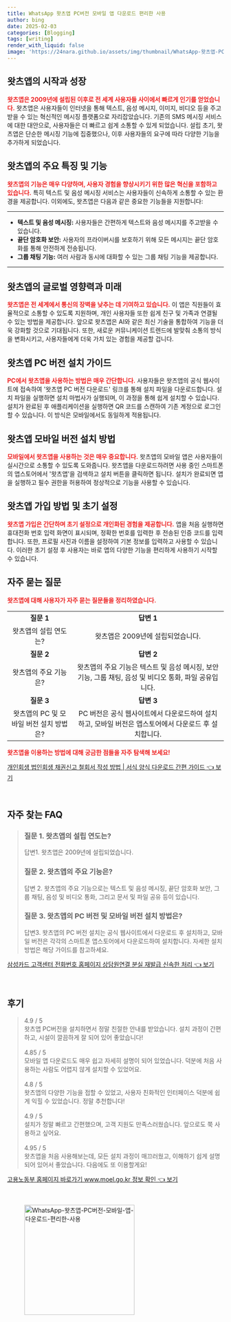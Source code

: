 ```yaml
---
title: WhatsApp 왓츠앱 PC버전 모바일 앱 다운로드 편리한 사용
author: bing
date: 2025-02-03
categories: [Blogging]
tags: [writing]
render_with_liquid: false
image: 'https://24nara.github.io/assets/img/thumbnail/WhatsApp-왓츠앱-PC버전-모바일-앱-다운로드-편리한-사용.webp'
---
```



<h2 id='왓츠앱의 시작과 성장'>왓츠앱의 시작과 성장</h2>

<p><b><span style="color: #ee2323;">왓츠앱은 2009년에 설립된 이후로 전 세계 사용자들 사이에서 빠르게 인기를 얻었습니다.</span></b> 왓츠앱은 사용자들이 인터넷을 통해 텍스트, 음성 메시지, 이미지, 비디오 등을 주고받을 수 있는 혁신적인 메시징 플랫폼으로 자리잡았습니다. 기존의 SMS 메시징 서비스에 대한 대안으로, 사용자들은 더 빠르고 쉽게 소통할 수 있게 되었습니다. 설립 초기, 왓츠앱은 단순한 메시징 기능에 집중했으나, 이후 사용자들의 요구에 따라 다양한 기능을 추가하게 되었습니다.</p>

<h2 id='왓츠앱의 주요 특징 및 기능'>왓츠앱의 주요 특징 및 기능</h2>

<p><b><span style="color: #ee2323;">왓츠앱의 기능은 매우 다양하며, 사용자 경험을 향상시키기 위한 많은 혁신을 포함하고 있습니다.</span></b> 특히 텍스트 및 음성 메시징 서비스는 사용자들이 신속하게 소통할 수 있는 환경을 제공합니다. 이외에도, 왓츠앱은 다음과 같은 중요한 기능들을 지원합니다:</p>

<hr />

<ul>
    <li><b>텍스트 및 음성 메시징:</b> 사용자들은 간편하게 텍스트와 음성 메시지를 주고받을 수 있습니다.</li>
    <li><b>끝단 암호화 보안:</b> 사용자의 프라이버시를 보호하기 위해 모든 메시지는 끝단 암호화를 통해 안전하게 전송됩니다.</li>
    <li><b>그룹 채팅 기능:</b> 여러 사람과 동시에 대화할 수 있는 그룹 채팅 기능을 제공합니다.</li>
</ul>

<hr />

<h2 id='왓츠앱의 글로벌 영향력과 미래'>왓츠앱의 글로벌 영향력과 미래</h2>

<p><b><span style="color: #ee2323;">왓츠앱은 전 세계에서 통신의 장벽을 낮추는 데 기여하고 있습니다.</span></b> 이 앱은 직원들이 효율적으로 소통할 수 있도록 지원하며, 개인 사용자들 또한 쉽게 친구 및 가족과 연결될 수 있는 방법을 제공합니다. 앞으로 왓츠앱은 AI와 같은 최신 기술을 통합하여 기능을 더욱 강화할 것으로 기대됩니다. 또한, 새로운 커뮤니케이션 트렌드에 발맞춰 소통의 방식을 변화시키고, 사용자들에게 더욱 가치 있는 경험을 제공할 겁니다.</p>

<h2 id='왓츠앱 PC 버전 설치 가이드'>왓츠앱 PC 버전 설치 가이드</h2>

<p><b><span style="color: #ee2323;">PC에서 왓츠앱을 사용하는 방법은 매우 간단합니다.</span></b> 사용자들은 왓츠앱의 공식 웹사이트에 접속하여 '왓츠앱 PC 버전 다운로드' 링크를 통해 설치 파일을 다운로드합니다. 설치 파일을 실행하면 설치 마법사가 실행되며, 이 과정을 통해 쉽게 설치할 수 있습니다. 설치가 완료된 후 애플리케이션을 실행하면 QR 코드를 스캔하여 기존 계정으로 로그인할 수 있습니다. 이 방식은 모바일에서도 동일하게 적용됩니다.</p>

<h2 id='왓츠앱 모바일 버전 설치 방법'>왓츠앱 모바일 버전 설치 방법</h2>

<p><b><span style="color: #ee2323;">모바일에서 왓츠앱을 사용하는 것은 매우 중요합니다.</span></b> 왓츠앱의 모바일 앱은 사용자들이 실시간으로 소통할 수 있도록 도와줍니다. 왓츠앱을 다운로드하려면 사용 중인 스마트폰의 앱스토어에서 '왓츠앱'을 검색하고 설치 버튼을 클릭하면 됩니다. 설치가 완료되면 앱을 실행하고 필수 권한을 허용하여 정상적으로 기능을 사용할 수 있습니다.</p>

<h2 id='왓츠앱 가입 방법 및 초기 설정'>왓츠앱 가입 방법 및 초기 설정</h2>

<p><b><span style="color: #ee2323;">왓츠앱 가입은 간단하며 초기 설정으로 개인화된 경험을 제공합니다.</span></b> 앱을 처음 실행하면 휴대전화 번호 입력 화면이 표시되며, 정확한 번호를 입력한 후 전송된 인증 코드를 입력합니다. 또한, 프로필 사진과 이름을 설정하여 기본 정보를 입력하고 사용할 수 있습니다. 이러한 초기 설정 후 사용자는 바로 앱의 다양한 기능을 편리하게 사용하기 시작할 수 있습니다.</p>

<h2 id='자주 묻는 질문'>자주 묻는 질문</h2>

<p><b><span style="color: #ee2323;">왓츠앱에 대해 사용자가 자주 묻는 질문들을 정리하였습니다.</span></b></p>

<table>
    <tr>
        <td style="text-align: center; height: 17px;"><b>질문 1</b></td>
        <td style="text-align: center; height: 17px;"><b>답변 1</b></td>
    </tr>
    <tr>
        <td style="text-align: center; height: 17px;">왓츠앱의 설립 연도는?</td>
        <td style="text-align: center; height: 17px;">왓츠앱은 2009년에 설립되었습니다.</td>
    </tr>
    <tr>
        <td style="text-align: center; height: 17px;"><b>질문 2</b></td>
        <td style="text-align: center; height: 17px;"><b>답변 2</b></td>
    </tr>
    <tr>
        <td style="text-align: center; height: 17px;">왓츠앱의 주요 기능은?</td>
        <td style="text-align: center; height: 17px;">왓츠앱의 주요 기능은 텍스트 및 음성 메시징, 보안 기능, 그룹 채팅, 음성 및 비디오 통화, 파일 공유입니다.</td>
    </tr>
    <tr>
        <td style="text-align: center; height: 17px;"><b>질문 3</b></td>
        <td style="text-align: center; height: 17px;"><b>답변 3</b></td>
    </tr>
    <tr>
        <td style="text-align: center; height: 17px;">왓츠앱의 PC 및 모바일 버전 설치 방법은?</td>
        <td style="text-align: center; height: 17px;">PC 버전은 공식 웹사이트에서 다운로드하여 설치하고, 모바일 버전은 앱스토어에서 다운로드 후 설치합니다.</td>
    </tr>
</table>

<p><b><span style="color: #ee2323;">왓츠앱을 이용하는 방법에 대해 궁금한 점들을 자주 탐색해 보세요!</span></b></p>


<p><a class="click-button" title="개인회생 법인회생 채권신고 철회서 작성 방법 | 서식 양식 다운로드 간편 가이드" href="https://24nara.github.io/posts/%EA%B0%9C%EC%9D%B8%ED%9A%8C%EC%83%9D-%EB%B2%95%EC%9D%B8%ED%9A%8C%EC%83%9D-%EC%B1%84%EA%B6%8C%EC%8B%A0%EA%B3%A0-%EC%B2%A0%ED%9A%8C%EC%84%9C-%EC%9E%91%EC%84%B1-%EB%B0%A9%EB%B2%95-%EC%84%9C%EC%8B%9D-%EC%96%91%EC%8B%9D-%EB%8B%A4%EC%9A%B4%EB%A1%9C%EB%93%9C-%EA%B0%84%ED%8E%B8-%EA%B0%80%EC%9D%B4%EB%93%9C/" rel="dofollow">개인회생 법인회생 채권신고 철회서 작성 방법 | 서식 양식 다운로드 간편 가이드 👈 보기</a></p><br>
<h2 id='자주_찾는_FAQ'>자주 찾는 FAQ</h2>
<div itemscope="" itemtype="https://schema.org/FAQPage"> 
<blockquote> 
<div itemscope="" itemprop="mainEntity" itemtype="https://schema.org/Question"> 
<h3 itemprop="name">질문 1. 왓츠앱의 설립 연도는?</h3> 
<div itemscope="" itemprop="acceptedAnswer" itemtype="https://schema.org/Answer"> 
<span itemprop="text"> 
<p>답변1. 왓츠앱은 2009년에 설립되었습니다.</p> 
</span> 
</div> 
</div> 

<div itemscope="" itemprop="mainEntity" itemtype="https://schema.org/Question"> 
<h3 itemprop="name">질문 2. 왓츠앱의 주요 기능은?</h3> 
<div itemscope="" itemprop="acceptedAnswer" itemtype="https://schema.org/Answer"> 
<span itemprop="text"> 
<p>답변 2. 왓츠앱의 주요 기능으로는 텍스트 및 음성 메시징, 끝단 암호화 보안, 그룹 채팅, 음성 및 비디오 통화, 그리고 문서 및 파일 공유 등이 있습니다.</p> 
</span> 
</div> 
</div> 

<div itemscope="" itemprop="mainEntity" itemtype="https://schema.org/Question"> 
<h3 itemprop="name">질문 3. 왓츠앱의 PC 버전 및 모바일 버전 설치 방법은?</h3> 
<div itemscope="" itemprop="acceptedAnswer" itemtype="https://schema.org/Answer"> 
<span itemprop="text"> 
<p>답변3. 왓츠앱의 PC 버전 설치는 공식 웹사이트에서 다운로드 후 설치하고, 모바일 버전은 각각의 스마트폰 앱스토어에서 다운로드하여 설치합니다. 자세한 설치 방법은 해당 가이드를 참고하세요.</p> 
</span> 
</div> 
</div> 
</blockquote> 
</div>
<p><a class="click-button" title="삼성카드 고객센터 전화번호 홈페이지 상담원연결 분실 재발급 신속한 처리" href="https://24nara.github.io/posts/%EC%82%BC%EC%84%B1%EC%B9%B4%EB%93%9C-%EA%B3%A0%EA%B0%9D%EC%84%BC%ED%84%B0-%EC%A0%84%ED%99%94%EB%B2%88%ED%98%B8-%ED%99%88%ED%8E%98%EC%9D%B4%EC%A7%80-%EC%83%81%EB%8B%B4%EC%9B%90%EC%97%B0%EA%B2%B0-%EB%B6%84%EC%8B%A4-%EC%9E%AC%EB%B0%9C%EA%B8%89-%EC%8B%A0%EC%86%8D%ED%95%9C-%EC%B2%98%EB%A6%AC/" rel="dofollow">삼성카드 고객센터 전화번호 홈페이지 상담원연결 분실 재발급 신속한 처리 👈 보기</a></p><br>
<h2 id='후기'>후기</h2>
<div itemscope itemtype="https://schema.org/Product">
  <blockquote>
  <div itemprop="review" itemscope itemtype="https://schema.org/Review">
      <div itemprop="reviewRating" itemscope itemtype="https://schema.org/Rating"> <span itemprop="ratingValue">4.9</span> / <span itemprop="bestRating">5</span> </div>
      <span itemprop="reviewBody">왓츠앱 PC버전을 설치하면서 정말 친절한 안내를 받았습니다. 설치 과정이 간편하고, 시설이 깔끔하게 잘 되어 있어 좋았습니다!</span>
  </div>
  <br>
  <div itemprop="review" itemscope itemtype="https://schema.org/Review">
      <div itemprop="reviewRating" itemscope itemtype="https://schema.org/Rating"> <span itemprop="ratingValue">4.85</span> / <span itemprop="bestRating">5</span> </div>
      <span itemprop="reviewBody">모바일 앱 다운로드도 매우 쉽고 자세히 설명이 되어 있었습니다. 덕분에 처음 사용하는 사람도 어렵지 않게 설치할 수 있었어요.</span>
  </div>
  <br>
  <div itemprop="review" itemscope itemtype="https://schema.org/Review">
      <div itemprop="reviewRating" itemscope itemtype="https://schema.org/Rating"> <span itemprop="ratingValue">4.8</span> / <span itemprop="bestRating">5</span> </div>
      <span itemprop="reviewBody">왓츠앱의 다양한 기능을 접할 수 있었고, 사용자 친화적인 인터페이스 덕분에 쉽게 익힐 수 있었습니다. 정말 추천합니다!</span>
  </div>
  <br>
  <div itemprop="review" itemscope itemtype="https://schema.org/Review">
      <div itemprop="reviewRating" itemscope itemtype="https://schema.org/Rating"> <span itemprop="ratingValue">4.9</span> / <span itemprop="bestRating">5</span> </div>
      <span itemprop="reviewBody">설치가 정말 빠르고 간편했으며, 고객 지원도 만족스러웠습니다. 앞으로도 쭉 사용하고 싶어요.</span>
  </div>
  <br>
  <div itemprop="review" itemscope itemtype="https://schema.org/Review">
      <div itemprop="reviewRating" itemscope itemtype="https://schema.org/Rating"> <span itemprop="ratingValue">4.95</span> / <span itemprop="bestRating">5</span> </div>
      <span itemprop="reviewBody">왓츠앱을 처음 사용해보는데, 모든 설치 과정이 매끄러웠고, 이해하기 쉽게 설명되어 있어서 좋았습니다. 다음에도 또 이용할게요!</span>
  </div>
  </blockquote>
</div>
<p><a class="click-button" title="고용노동부 홈페이지 바로가기 www.moel.go.kr 정보 확인" href="https://24nara.github.io/posts/%EA%B3%A0%EC%9A%A9%EB%85%B8%EB%8F%99%EB%B6%80-%ED%99%88%ED%8E%98%EC%9D%B4%EC%A7%80-%EB%B0%94%EB%A1%9C%EA%B0%80%EA%B8%B0-www.moel.go.kr-%EC%A0%95%EB%B3%B4-%ED%99%95%EC%9D%B8/" rel="dofollow">고용노동부 홈페이지 바로가기 www.moel.go.kr 정보 확인 👈 보기</a></p><br>
<figure class="image"><img src="https://24nara.github.io/assets/img/thumbnail/WhatsApp-왓츠앱-PC버전-모바일-앱-다운로드-편리한-사용.webp" alt="WhatsApp-왓츠앱-PC버전-모바일-앱-다운로드-편리한-사용" width="256" height="256"></figure>